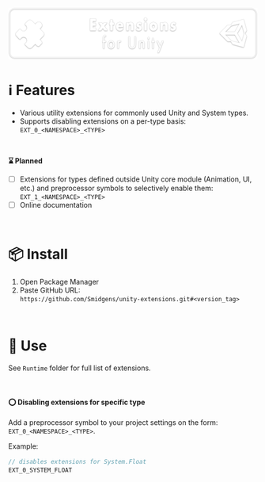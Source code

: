 ![](/.github/banner.png?raw=true "")

# ℹ️ Features

* Various utility extensions for commonly used Unity and System types.
* Supports disabling extensions on a per-type basis: `EXT_0_<NAMESPACE>_<TYPE>`

<br/>


**⌛ Planned**

* [ ] Extensions for types defined outside Unity core module (Animation, UI, etc.) and preprocessor symbols to selectively enable them: `EXT_1_<NAMESPACE>_<TYPE>`
* [ ] Online documentation

<br/>

# 📦 Install

1. Open Package Manager
2. Paste GitHub URL:\
`https://github.com/Smidgens/unity-extensions.git#<version_tag>`


<br/>

# 🚀 Use

See `Runtime` folder for full list of extensions.

<br/>

#### ⭕ Disabling extensions for specific type



Add a preprocessor symbol to your project settings on the form: `EXT_0_<NAMESPACE>_<TYPE>`.

Example:

```cs
// disables extensions for System.Float
EXT_0_SYSTEM_FLOAT
```


